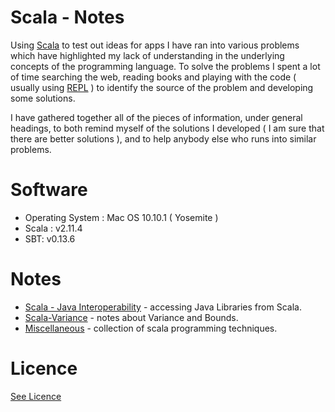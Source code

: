 # Scala - Notes

Using [Scala](http://www.scala-lang.org/) to test out ideas for apps I have ran into various problems
which have highlighted my lack of understanding in the underlying concepts of the programming language. 
To solve the problems I spent a lot of time searching the web, reading books and playing with the code ( 
usually using [REPL](http://www.javacodegeeks.com/2011/09/scala-tutorial-scala-repl-expressions.html) ) to 
identify the source of the problem and developing some solutions.

I have gathered together all of the pieces of information, under general headings, to both remind
myself of the solutions I developed ( I am sure that there are better solutions ), 
and to help anybody else who runs into similar problems.

# Software
 
* Operating System : Mac OS 10.10.1 ( Yosemite )
* Scala : v2.11.4
* SBT: v0.13.6


# Notes

* [Scala - Java Interoperability](/Java-Interoperability) - accessing Java Libraries from Scala.
* [Scala-Variance](/Variance) - notes about Variance and Bounds.
* [Miscellaneous](/Miscellaneous) - collection of scala programming techniques.


# Licence

[See Licence](/LICENSE)










